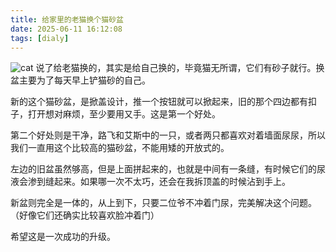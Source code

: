 ```yaml
---
title: 给家里的老猫换个猫砂盆
date: 2025-06-11 16:12:08
tags: [dialy]
---
```

![cat](cat_toilet.jpeg)
说了给老猫换的，其实是给自己换的，毕竟猫无所谓，它们有砂子就行。换盆主要为了每天早上铲猫砂的自己。

新的这个猫砂盆，是掀盖设计，推一个按钮就可以掀起来，旧的那个四边都有扣子，打开想对麻烦，至少要用又手。这是第一个好处。

第二个好处则是干净，路飞和艾斯中的一只，或者两只都喜欢对着墙面尿尿，所以我们一直用这个比较高的猫砂盆，不能用矮的开放式的。

左边的旧盆虽然够高，但是上面拼起来的，也就是中间有一条缝，有时候它们的尿液会渗到缝起来。如果哪一次不太巧，还会在我拆顶盖的时候沾到手上。

新盆则完全是一体的，从上到下，只要二位爷不冲着门尿，完美解决这个问题。（好像它们还确实比较喜欢脸冲着门）

希望这是一次成功的升级。